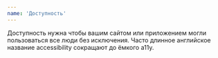 ```yaml
---
name: 'Доступность'
---
```


Доступность нужна чтобы вашим сайтом или приложением могли пользоваться все люди без исключения. Часто длинное английское название accessibility сокращают до ёмкого a11y.
